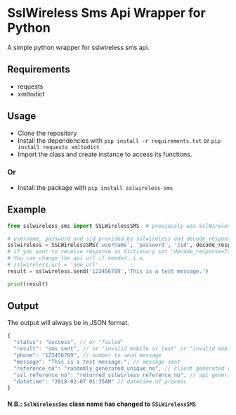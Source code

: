 # SslWireless Sms Api Wrapper for Python
A simple python wrapper for sslwireless sms api.

## Requirements
- requests
- xmltodict

## Usage
- Clone the repository
- Install the dependencies with `pip install -r requirements.txt` or `pip install requests xmltodict`
- Import the class and create instance to access its functions.
### Or
- Install the package with `pip install sslwireless-sms`

## Example
```python
from sslwireless_sms import SSLWirelessSMS  # previously was SslWirelessSms

# username, password and sid provided by sslwireless and decode_response for receive response as json or dictionary
sslwireless = SSLWirelessSMS('username', 'password', 'sid', decode_response=False)
# if you want to receive response as dictionary set "decode_response=True" and for json set "decode_response=False"
# You can change the api url if needed. i.e.
# sslwireless.url = 'new_url'
result = sslwireless.send('123456789','This is a test message.')

print(result)
```

## Output
The output will always be in JSON format.
```javascript
{
  "status": "success", // or "failed"
  "result": "sms sent", // or "invalid mobile or text" or "invalid mobile" or "invalid credentials"
  "phone": "123456789", // number to send message
  "message": "This is a test message.", // message sent
  "reference_no": "randomly_generated_unique_no", // client generated reference no
  "ssl_reference_no": "returned_sslwirless_reference_no", // api generated reference no
  "datetime": "2018-02-07 01:35AM" // datetime of process
}
```

#### N.B.: `SslWirelessSms` class name has changed to `SSLWirelessSMS`
